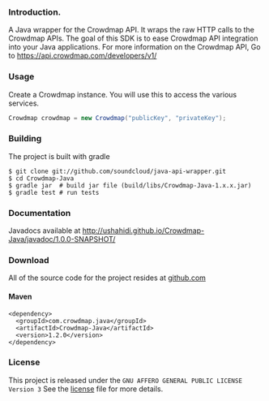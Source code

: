 ### Introduction.
A Java wrapper for the Crowdmap API. It wraps the raw HTTP calls to the Crowdmap APIs. The goal of
this SDK is to ease Crowdmap API integration into your Java applications. For more information on the
Crowdmap API, Go to https://api.crowdmap.com/developers/v1/

### Usage

Create a Crowdmap instance. You will use this to access the various services.

```java
Crowdmap crowdmap = new Crowdmap("publicKey", "privateKey");
```

### Building
The project is built with gradle

```
$ git clone git://github.com/soundcloud/java-api-wrapper.git
$ cd Crowdmap-Java
$ gradle jar  # build jar file (build/libs/Crowdmap-Java-1.x.x.jar)
$ gradle test # run tests

```
### Documentation
Javadocs available at http://ushahidi.github.io/Crowdmap-Java/javadoc/1.0.0-SNAPSHOT/


### Download
All of the source code for the project resides at [github.com][1]

#### Maven
```
<dependency>
  <groupId>com.crowdmap.java</groupId>
  <artifactId>Crowdmap-Java</artifactId>
  <version>1.2.0</version>
</dependency>

```

### License
This project is released under the `GNU AFFERO GENERAL PUBLIC LICENSE Version 3`
See the [license][2] file for more details.

[1]: https://github.com/ushahidi/Crowdmap-Java/blob/master/LICENSE
[2]: https://github.com/ushahidi/Crowdmap-Java/